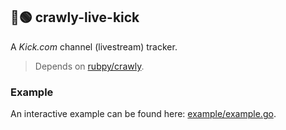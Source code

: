 ## 🔦🟢 crawly-live-kick
A *Kick.com* channel (livestream) tracker.

> Depends on [rubpy/crawly](https://github.com/rubpy/crawly).

### Example
An interactive example can be found here: [example/example.go](example/example.go).
